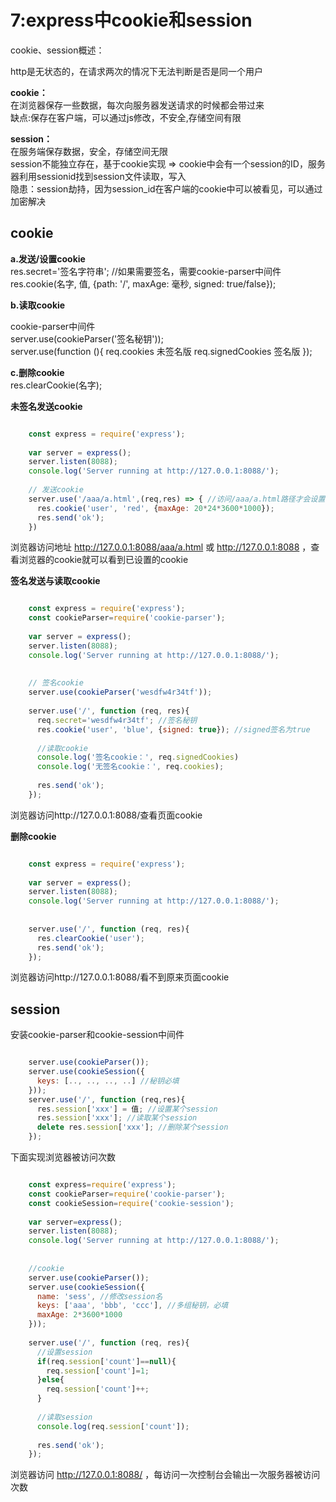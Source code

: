 # 7:express中cookie和session

cookie、session概述：  

http是无状态的，在请求两次的情况下无法判断是否是同一个用户  

**cookie：**  
	在浏览器保存一些数据，每次向服务器发送请求的时候都会带过来  
	缺点:保存在客户端，可以通过js修改，不安全,存储空间有限

**session：**  
	在服务端保存数据，安全，存储空间无限  
	session不能独立存在，基于cookie实现 => cookie中会有一个session的ID，服务器利用sessionid找到session文件读取，写入  
	隐患：session劫持，因为session_id在客户端的cookie中可以被看见，可以通过加密解决  

## cookie  

**a.发送/设置cookie**  
res.secret='签名字符串'; //如果需要签名，需要cookie-parser中间件  
res.cookie(名字, 值, {path: '/', maxAge: 毫秒, signed: true/false});

**b.读取cookie**  

cookie-parser中间件  
server.use(cookieParser('签名秘钥'));  
server.use(function (){
	req.cookies		未签名版
	req.signedCookies	签名版
});

**c.删除cookie**  
res.clearCookie(名字);    

**未签名发送cookie**

```js

	const express = require('express');
	
	var server = express();
	server.listen(8088);
	console.log('Server running at http://127.0.0.1:8088/');
	
	// 发送cookie
	server.use('/aaa/a.html',(req,res) => { //访问/aaa/a.html路径才会设置cookie，或者访问父级的路径也会设置cookie（在Path为空的情况下）
	  res.cookie('user', 'red', {maxAge: 20*24*3600*1000});
	  res.send('ok');
	})
``` 

浏览器访问地址 http://127.0.0.1:8088/aaa/a.html 或 http://127.0.0.1:8088 ，查看浏览器的cookie就可以看到已设置的cookie  

**签名发送与读取cookie**  

```js

	const express = require('express');
	const cookieParser=require('cookie-parser');
	
	var server = express();
	server.listen(8088);
	console.log('Server running at http://127.0.0.1:8088/');
	
	
	// 签名cookie
	server.use(cookieParser('wesdfw4r34tf'));
	
	server.use('/', function (req, res){
	  req.secret='wesdfw4r34tf'; //签名秘钥
	  res.cookie('user', 'blue', {signed: true}); //signed签名为true
	
	  //读取cookie
	  console.log('签名cookie：', req.signedCookies)
	  console.log('无签名cookie：', req.cookies);
	
	  res.send('ok');
	});

```
浏览器访问http://127.0.0.1:8088/查看页面cookie  

**删除cookie**  

```js

	const express = require('express');
	
	var server = express();
	server.listen(8088);
	console.log('Server running at http://127.0.0.1:8088/');
	
	
	server.use('/', function (req, res){
	  res.clearCookie('user');
	  res.send('ok');
	});
```  

浏览器访问http://127.0.0.1:8088/看不到原来页面cookie  

## session  

安装cookie-parser和cookie-session中间件  
```js

	server.use(cookieParser());  
	server.use(cookieSession({
	  keys: [.., .., .., ..] //秘钥必填
	}));  
	server.use('/', function (req,res){
	  res.session['xxx'] = 值; //设置某个session
	  res.session['xxx']; //读取某个session
	  delete res.session['xxx']; //删除某个session
	});  
```
下面实现浏览器被访问次数

```js

	const express=require('express');
	const cookieParser=require('cookie-parser');
	const cookieSession=require('cookie-session');
	
	var server=express();
	server.listen(8088);
	console.log('Server running at http://127.0.0.1:8088/');
	
	
	//cookie
	server.use(cookieParser());
	server.use(cookieSession({
	  name: 'sess', //修改session名
	  keys: ['aaa', 'bbb', 'ccc'], //多组秘钥，必填
	  maxAge: 2*3600*1000
	}));
	
	server.use('/', function (req, res){
	  //设置session
	  if(req.session['count']==null){
	    req.session['count']=1;
	  }else{
	    req.session['count']++;
	  }
	
	  //读取session
	  console.log(req.session['count']);
	
	  res.send('ok');
	});
```

浏览器访问 http://127.0.0.1:8088/ ，每访问一次控制台会输出一次服务器被访问次数

